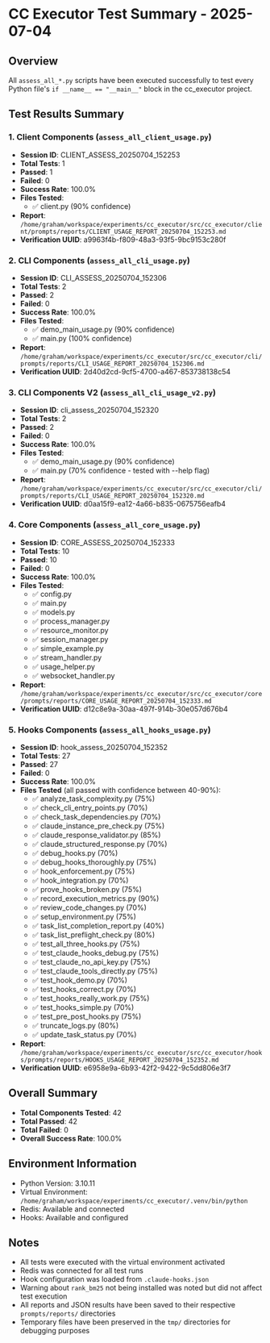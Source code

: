 # CC Executor Test Summary - 2025-07-04

## Overview

All `assess_all_*.py` scripts have been executed successfully to test every Python file's `if __name__ == "__main__"` block in the cc_executor project.

## Test Results Summary

### 1. Client Components (`assess_all_client_usage.py`)
- **Session ID**: CLIENT_ASSESS_20250704_152253
- **Total Tests**: 1
- **Passed**: 1
- **Failed**: 0
- **Success Rate**: 100.0%
- **Files Tested**:
  - ✅ client.py (90% confidence)
- **Report**: `/home/graham/workspace/experiments/cc_executor/src/cc_executor/client/prompts/reports/CLIENT_USAGE_REPORT_20250704_152253.md`
- **Verification UUID**: a9963f4b-f809-48a3-93f5-9bc9153c280f

### 2. CLI Components (`assess_all_cli_usage.py`)
- **Session ID**: CLI_ASSESS_20250704_152306
- **Total Tests**: 2
- **Passed**: 2
- **Failed**: 0
- **Success Rate**: 100.0%
- **Files Tested**:
  - ✅ demo_main_usage.py (90% confidence)
  - ✅ main.py (100% confidence)
- **Report**: `/home/graham/workspace/experiments/cc_executor/src/cc_executor/cli/prompts/reports/CLI_USAGE_REPORT_20250704_152306.md`
- **Verification UUID**: 2d40d2cd-9cf5-4700-a467-853738138c54

### 3. CLI Components V2 (`assess_all_cli_usage_v2.py`)
- **Session ID**: cli_assess_20250704_152320
- **Total Tests**: 2
- **Passed**: 2
- **Failed**: 0
- **Success Rate**: 100.0%
- **Files Tested**:
  - ✅ demo_main_usage.py (90% confidence)
  - ✅ main.py (70% confidence - tested with --help flag)
- **Report**: `/home/graham/workspace/experiments/cc_executor/src/cc_executor/cli/prompts/reports/CLI_USAGE_REPORT_20250704_152320.md`
- **Verification UUID**: d0aa15f9-ea12-4a66-b835-0675756eafb4

### 4. Core Components (`assess_all_core_usage.py`)
- **Session ID**: CORE_ASSESS_20250704_152333
- **Total Tests**: 10
- **Passed**: 10
- **Failed**: 0
- **Success Rate**: 100.0%
- **Files Tested**:
  - ✅ config.py
  - ✅ main.py
  - ✅ models.py
  - ✅ process_manager.py
  - ✅ resource_monitor.py
  - ✅ session_manager.py
  - ✅ simple_example.py
  - ✅ stream_handler.py
  - ✅ usage_helper.py
  - ✅ websocket_handler.py
- **Report**: `/home/graham/workspace/experiments/cc_executor/src/cc_executor/core/prompts/reports/CORE_USAGE_REPORT_20250704_152333.md`
- **Verification UUID**: d12c8e9a-30aa-497f-914b-30e057d676b4

### 5. Hooks Components (`assess_all_hooks_usage.py`)
- **Session ID**: hook_assess_20250704_152352
- **Total Tests**: 27
- **Passed**: 27
- **Failed**: 0
- **Success Rate**: 100.0%
- **Files Tested** (all passed with confidence between 40-90%):
  - ✅ analyze_task_complexity.py (75%)
  - ✅ check_cli_entry_points.py (70%)
  - ✅ check_task_dependencies.py (70%)
  - ✅ claude_instance_pre_check.py (75%)
  - ✅ claude_response_validator.py (85%)
  - ✅ claude_structured_response.py (70%)
  - ✅ debug_hooks.py (70%)
  - ✅ debug_hooks_thoroughly.py (75%)
  - ✅ hook_enforcement.py (75%)
  - ✅ hook_integration.py (70%)
  - ✅ prove_hooks_broken.py (75%)
  - ✅ record_execution_metrics.py (90%)
  - ✅ review_code_changes.py (70%)
  - ✅ setup_environment.py (75%)
  - ✅ task_list_completion_report.py (40%)
  - ✅ task_list_preflight_check.py (80%)
  - ✅ test_all_three_hooks.py (75%)
  - ✅ test_claude_hooks_debug.py (75%)
  - ✅ test_claude_no_api_key.py (75%)
  - ✅ test_claude_tools_directly.py (75%)
  - ✅ test_hook_demo.py (70%)
  - ✅ test_hooks_correct.py (70%)
  - ✅ test_hooks_really_work.py (75%)
  - ✅ test_hooks_simple.py (70%)
  - ✅ test_pre_post_hooks.py (75%)
  - ✅ truncate_logs.py (80%)
  - ✅ update_task_status.py (70%)
- **Report**: `/home/graham/workspace/experiments/cc_executor/src/cc_executor/hooks/prompts/reports/HOOKS_USAGE_REPORT_20250704_152352.md`
- **Verification UUID**: e6958e9a-6b93-42f2-9422-9c5dd806e3f7

## Overall Summary

- **Total Components Tested**: 42
- **Total Passed**: 42
- **Total Failed**: 0
- **Overall Success Rate**: 100.0%

## Environment Information
- Python Version: 3.10.11
- Virtual Environment: `/home/graham/workspace/experiments/cc_executor/.venv/bin/python`
- Redis: Available and connected
- Hooks: Available and configured

## Notes
- All tests were executed with the virtual environment activated
- Redis was connected for all test runs
- Hook configuration was loaded from `.claude-hooks.json`
- Warning about `rank_bm25` not being installed was noted but did not affect test execution
- All reports and JSON results have been saved to their respective `prompts/reports/` directories
- Temporary files have been preserved in the `tmp/` directories for debugging purposes